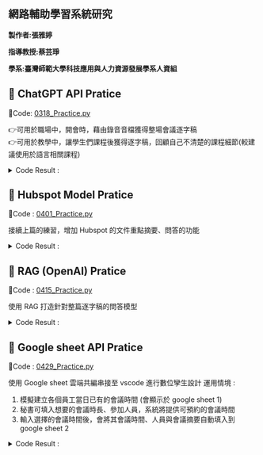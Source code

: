 ## 網路輔助學習系統研究 ##

**製作者:張雅婷**


**指導教授:蔡芸琤**


**學系:臺灣師範大學科技應用與人力資源發展學系人資組**


**🔖 ChatGPT API Pratice**
------------------------------
🔗Code: [0318_Practice.py](https://github.com/ChristineYa-Ting/net_learning/blob/main/0318_Practice.py)

👉可用於職場中，開會時，藉由錄音音檔獲得整場會議逐字稿  
👉可用於教學中，讓學生們課程後獲得逐字稿，回顧自己不清楚的課程細節(較建議使用於語言相關課程)

<details> 
  <summary> Code Result :  </summary>
  
  ![Picture](https://github.com/ChristineYa-Ting/net_learning/blob/main/Result_Picture/0318_Result.png)
  
</details>



**🛒 Hubspot Model Pratice**
------------------------------
🔗Code : [0401_Practice.py](https://github.com/ChristineYa-Ting/net_learning/blob/main/0401_Practice.py)

接續上篇的練習，增加 Hubspot 的文件重點摘要、問答的功能

<details> 
  <summary> Code Result :  </summary>
  
  ![Picture](https://github.com/ChristineYa-Ting/net_learning/blob/main/Result_Picture/0401_Result.png)
  
</details>



**💫 RAG (OpenAI) Pratice**
------------------------------
🔗Code : [0415_Practice.py](https://github.com/ChristineYa-Ting/net_learning/blob/main/0415_Practice.py)

使用 RAG 打造針對整篇逐字稿的問答模型

<details> 
  <summary> Code Result :  </summary>
  
  ![Picture](https://github.com/ChristineYa-Ting/net_learning/blob/main/Result_Picture/0415_Result.png)
  
</details>



**📑 Google sheet API Pratice**
----------------------------------
🔗Code : [0429_Practice.py](https://github.com/ChristineYa-Ting/net_learning/blob/main/0429_Practice.py)

使用 Google sheet 雲端共編串接至 vscode 進行數位孿生設計
運用情境 :
1. 模擬建立各個員工當日已有的會議時間 (會顯示於 google sheet 1)
2. 秘書可填入想要的會議時長、參加人員，系統將提供可預約的會議時間
3. 輸入選擇的會議時間後，會將其會議時間、人員與會議摘要自動填入到 google sheet 2 

<details> 
  <summary> Code Result :  </summary>
  
  ![Picture](https://github.com/ChristineYa-Ting/net_learning/blob/main/Result_Picture/0415_Result.png)
  
</details>

